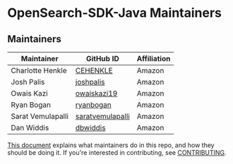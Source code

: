 # OpenSearch-SDK-Java Maintainers

## Maintainers
| Maintainer              | GitHub ID                                               | Affiliation |
| ----------------------- | ------------------------------------------------------- | ----------- |
| Charlotte Henkle        | [CEHENKLE](https://github.com/CEHENKLE)                 | Amazon      |
| Josh Palis              | [joshpalis](https://github.com/joshpalis)               | Amazon      |
| Owais Kazi              | [owaiskazi19](https://github.com/owaiskazi19)           | Amazon      |
| Ryan Bogan              | [ryanbogan](https://github.com/ryanbogan)               | Amazon      |
| Sarat Vemulapalli       | [saratvemulapalli](https://github.com/saratvemulapalli) | Amazon      |
| Dan Widdis              | [dbwiddis](https://github.com/dbwiddis)                 | Amazon      |


[This document](https://github.com/opensearch-project/.github/blob/main/MAINTAINERS.md) explains what maintainers do in this repo, and how they should be doing it. If you're interested in contributing, see [CONTRIBUTING](CONTRIBUTING.md).
